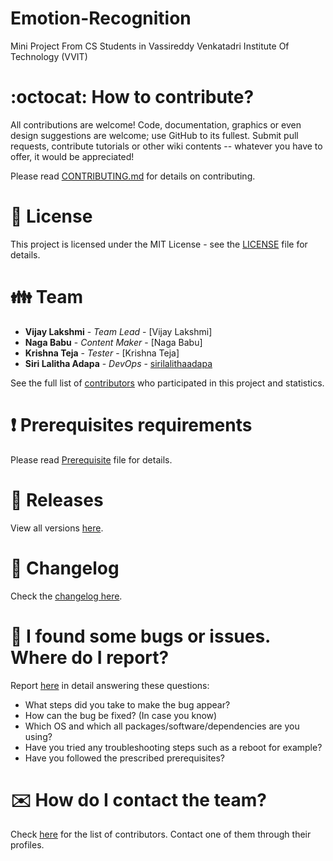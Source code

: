 # Emotion-Recognition
Mini Project From CS Students in Vassireddy Venkatadri Institute Of Technology (VVIT) 

# :octocat: How to contribute?

All contributions are welcome! Code, documentation, graphics or even design suggestions are welcome; use GitHub to its fullest. Submit pull requests, contribute tutorials or other wiki contents -- whatever you have to offer, it would be appreciated!

Please read [CONTRIBUTING.md](CONTRIBUTING.md) for details on contributing.

# :scroll: License

This project is licensed under the MIT License - see the [LICENSE](LICENSE) file for details.

# :family: Team

-   **Vijay Lakshmi** - _Team Lead_ - [Vijay Lakshmi]
-   **Naga Babu** - _Content Maker_ - [Naga Babu]
-   **Krishna Teja** - _Tester_ - [Krishna Teja]
-   **Siri Lalitha Adapa** - _DevOps_ - [sirilalithaadapa](https://github.com/sirilalithaadapa)


See the full list of [contributors](https://github.com/sirilalithaadapa/Emotion-Recognition/graphs/contributors) who participated in this project and statistics.

# :heavy_exclamation_mark: Prerequisites requirements

Please read [Prerequisite](Prerequisite.md) file for details.

# :bookmark: Releases

View all versions [here](https://github.com/sirilalithaadapa/Emotion-Recognition/releases).

# :scroll: Changelog

Check the [changelog here](https://github.com/sirilalithaadapa/Emotion-Recognition/commits/master).

# :memo: I found some bugs or issues. Where do I report?

Report [here](https://github.com/sirilalithaadapa/Emotion-Recognition/issues/new/choose) in detail answering these questions:

-   What steps did you take to make the bug appear?
-   How can the bug be fixed? (In case you know)
-   Which OS and which all packages/software/dependencies are you using?
-   Have you tried any troubleshooting steps such as a reboot for example?
-   Have you followed the prescribed prerequisites?

# :envelope: How do I contact the team?

Check [here](https://github.com/sirilalithaadapa/Emotion-Recognition/graphs/contributors) for the list of contributors. Contact one of them through their profiles.
